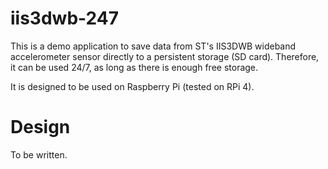 # iis3dwb-247

This is a demo application to save data from ST's IIS3DWB wideband accelerometer sensor directly to a persistent storage (SD card). Therefore, it can be used 24/7, as long as there is enough free storage.

It is designed to be used on Raspberry Pi (tested on RPi 4).

# Design

To be written.
